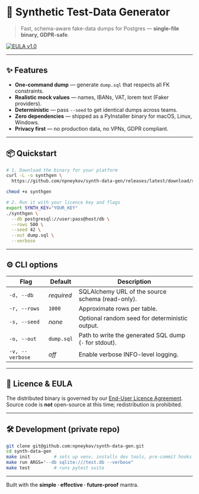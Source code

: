 # 🧪 Synthetic Test-Data Generator

> Fast, schema-aware fake-data dumps for Postgres — **single-file binary, GDPR-safe**.

[![EULA v1.0](https://img.shields.io/badge/EULA-v1.0-blue.svg)](legal/EULA_v1.0.txt)

---

## ✨ Features

* **One-command dump** — generate `dump.sql` that respects all FK constraints.
* **Realistic mock values** — names, IBANs, VAT, lorem text (Faker providers).
* **Deterministic** — pass `--seed` to get identical dumps across teams.
* **Zero dependencies** — shipped as a PyInstaller binary for macOS, Linux, Windows.
* **Privacy first** — no production data, no VPNs, GDPR compliant.

---

## 📦 Quickstart

```bash
# 1. Download the binary for your platform
curl -L -o synthgen \
  https://github.com/npneykov/synth-data-gen/releases/latest/download/synthgen_linux

chmod +x synthgen

# 2. Run it with your licence key and flags
export SYNTH_KEY="YOUR_KEY"
./synthgen \
  --db postgresql://user:pass@host/db \
  --rows 500 \
  --seed 42 \
  --out dump.sql \
  --verbose
```

---

## ⚙️ CLI options

| Flag            | Default    | Description                                            |
| --------------- | ---------- | ------------------------------------------------------ |
| `-d, --db`      | *required* | SQLAlchemy URL of the source schema (read-only).       |
| `-r, --rows`    | `1000`     | Approximate rows per table.                            |
| `-s, --seed`    | *none*     | Optional random seed for deterministic output.         |
| `-o, --out`     | `dump.sql` | Path to write the generated SQL dump (`-` for stdout). |
| `-v, --verbose` | *off*      | Enable verbose INFO-level logging.                     |

---

## 📜 Licence & EULA

The distributed binary is governed by our [End-User Licence Agreement](legal/EULA_v1.0.txt).
Source code is **not** open-source at this time; redistribution is prohibited.

---

## 🛠 Development (private repo)

```bash
git clone git@github.com:npneykov/synth-data-gen.git
cd synth-data-gen
make init         # sets up venv, installs dev tools, pre-commit hooks
make run ARGS="--db sqlite:///test.db --verbose"
make test         # runs pytest suite
```

---

Built with the **simple · effective · future-proof** mantra.
